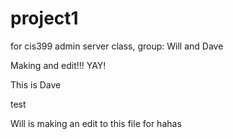 project1
========

for cis399 admin server class, group: Will and Dave

Making and edit!!! YAY!

This is Dave

test

Will is making an edit to this file for hahas